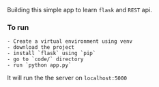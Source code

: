 Building this simple app to learn `flask` and `REST` api.

### To run
	- Create a virtual environment using venv
	- download the project
	- install `flask` using `pip` 
	- go to `code/` directory
	- run `python app.py`
It will run the the server on `localhost:5000`
